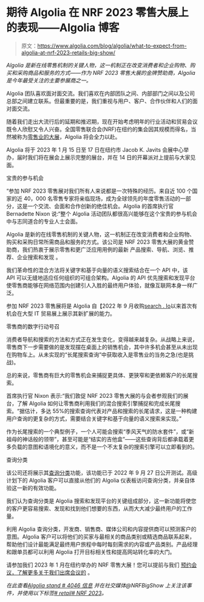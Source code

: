 # 期待 Algolia 在 NRF 2023 零售大展上的表现——Algolia 博客

> 原文：<https://www.algolia.com/blog/algolia/what-to-expect-from-algolia-at-nrf-2023-retails-big-show/>

*Algolia 是新在线零售机制的关键人物，这一机制正在改变消费者和企业购物、购买和采购商品和服务的方式——作为 NRF 2023 零售大展的金牌赞助商，Algolia 是今年最受关注的主要参展商之一。*

Algolia 团队喜欢面对面交流。我们喜欢在内部团队之间、内部部门之间以及公司总部之间建立联系。但最重要的是，我们重视与用户、客户、合作伙伴和人们的面对面交流。

随着我们走出大流行后的延期和推迟期，现在开始考虑明年的行业活动和贸易会议既令人欣慰又令人兴奋。全国零售联合会(NRF)在纽约的集会因其规模而得名，当然被称为[零售业的大展](https://nrfbigshow.nrf.com/)，Algolia 将会全力以赴。

Algolia 将于 2023 年 1 月 15 日至 17 日在纽约市 Jacob K. Javits 会展中心举办，届时我们将在展会上展示完整的展台，并在 14 日的开幕派对上提前与大家见面。

宝贵的参与机会

“参加 NRF 2023 零售展对我们所有人来说都是一次特殊的经历。来自近 100 个国家的近 40，000 名零售专家将亲临现场，成为全球领先的年度零售活动的一部分，这是一个交流、会面和合作创新的绝佳机会。Algolia 的首席执行官 Bernadette Nixon 说:“整个 Algolia 活动团队都很高兴能够在这个宝贵的参与机会中与志同道合的专业人士会面。

Algolia 是新的在线零售机制的关键人物，这一机制正在改变消费者和企业购物、购买和采购日常所需商品和服务的方式。该公司是 NRF 2023 零售大展的黄金赞助商，我们热衷于展示零售和更广泛应用用例的最新 产品搜索、导航、浏览、推荐、企业搜索和发现 。

我们革命性的混合方法将关键字和基于向量的语义搜索结合在一个 API 中，该 API 可以无缝地适应任何组织的可组合架构。Algolia 的 API 优先搜索和发现平台使零售商能够在网络范围内创建引人入胜的最终用户体验，就像互联网本身一样广泛。

参加 NRF 2023 零售展将是 Algolia 自【2022 年 9 月收购[search . I](https://www.algolia.com/about/news/algolia-disrupts-market-with-search-io-acquisition-ushering-in-a-new-era-of-search-and-discovery/)[o](https://www.algolia.com/about/news/algolia-disrupts-market-with-search-io-acquisition-ushering-in-a-new-era-of-search-and-discovery/)以来首次有机会在大型 IT 贸易展上展示其新扩展的能力。

零售商的数字行动号召

消费者导航和搜索的方法和方式正在发生变化，变得越来越复杂。从战略上来说，零售商下一步需要做的是发现摆在桌面上的销售机会，其中许多机会甚至从未出现在购物车上。从未实现的“长尾搜索查询”中获取收入是零售业的当务之急(也是挑战)。

总的来说，零售商有巨大的零售机会来捕捉更具体、更狭窄和更依赖客户的长尾搜索。

首席执行官 Nixon 表示:“我们敦促 NRF 2023 零售大展的与会者参观我们的展台，了解 Algolia 如何让零售商利用我们的混合搜索引擎捕捉和完成长尾搜索。“据估计，多达 55%的搜索查询代表对产品和搜索的长尾请求，这是一种构建用户查询的更复杂的方式，需要结合关键字和基于向量的语义搜索来实现。”

作为长尾搜索的一个典型例子，一个人可能会搜索“季风天气的防水套件”，或“新祖母的神话般的领带”，甚至可能是“结实的吉他盒”——这些查询背后都承载着更多负载的意图和语境化的意义，而不是一个不太复杂的搜索引擎可以立即看到的。

查询分类

该公司还将展示其[查询分类](https://www.algolia.com/blog/product/new-ai-capabilities-available-to-algolia-customers-query-categorization/)功能，该功能已于 2022 年 9 月 27 日公开测试。高级计划下的 Algolia 客户可以直接从他们的 Algolia 仪表板访问查询分类，并亲自体验这一新的有效功能。

我们认为查询分类是 Algolia 搜索和发现平台的关键组成部分，这一新功能将使您的客户更容易搜索、发现和找到他们想要的东西，从而大大减少最终用户的工作量。

利用 Algolia 查询分类，开发商、销售商、媒体公司和内容提供商可以预测客户的意图。Algolia 客户可以将他们的买家与最相关的商品类别或精选商品联系起来，帮助他们设计最能满足最终用户旅程中每时每刻需求的内容或产品类别。产品经理和跟单员都可以利用 Algolia 打开目标相关性和提高网站转化率的大门。

请参加我们 2023 年 1 月在纽约举办的 NRF 零售大展！您可以提前与我们 [预约会议，了解更多关于我们出席会议的](https://www.algolia.com/lp/event-nrf-2023/?utm_source=blog&utm_medium=organic) 。

*在此查看[Algolia stand # 4046 信息](https://www.algolia.com/lp/event-nrf-2023/?utm_source=blog&utm_medium=organic) 并在社交媒体@NRFBigShow 上关注该事件，并使用以下标签[# retail](https://twitter.com/hashtag/retail?src=hashtag_click)[# NRF 2023](https://twitter.com/hashtag/NRF2023?src=hashtag_click)。*